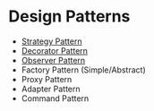 # Design Patterns

* [Strategy Pattern](StrategyPattern/README.md)
* [Decorator Pattern](DecoratorPattern/README.md)
* [Observer Pattern](ObserverPattern/README.md)
* Factory Pattern (Simple/Abstract)
* Proxy Pattern
* Adapter Pattern
* Command Pattern

